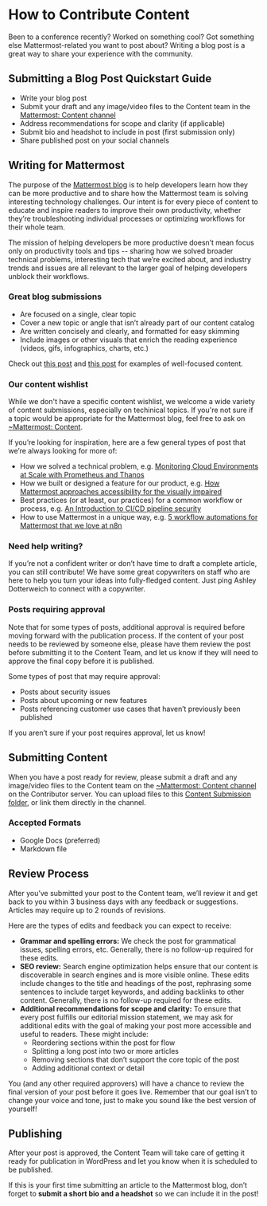 # How to Contribute Content

Been to a conference recently? Worked on something cool? Got something else Mattermost-related you want to post about? Writing a blog post is a great way to share your experience with the community.

## Submitting a Blog Post Quickstart Guide

* Write your blog post
* Submit your draft and any image/video files to the Content team in the [Mattermost: Content channel](https://community-release.mattermost.com/core/channels/mattermost-blog)
* Address recommendations for scope and clarity \(if applicable\)
* Submit bio and headshot to include in post \(first submission only\)
* Share published post on your social channels

## Writing for Mattermost

The purpose of the [Mattermost blog](https://mattermost.com/blog/) is to help developers learn how they can be more productive and to share how the Mattermost team is solving interesting technology challenges. Our intent is for every piece of content to educate and inspire readers to improve their own productivity, whether they’re troubleshooting individual processes or optimizing workflows for their whole team.

The mission of helping developers be more productive doesn’t mean focus only on productivity tools and tips -- sharing how we solved broader technical problems, interesting tech that we’re excited about, and industry trends and issues are all relevant to the larger goal of helping developers unblock their workflows.

### Great blog submissions

* Are focused on a single, clear topic 
* Cover a new topic or angle that isn’t already part of our content catalog
* Are written concisely and clearly, and formatted for easy skimming
* Include images or other visuals that enrich the reading experience \(videos, gifs, infographics, charts, etc.\)

Check out [this post](https://mattermost.com/blog/monitoring-cloud-environments-at-scale-with-prometheus-and-thanos/) and [this post](https://mattermost.com/blog/ci-cd-pipeline-security/) for examples of well-focused content.

### Our content wishlist

While we don't have a specific content wishlist, we welcome a wide variety of content submissions, especially on techinical topics. If you're not sure if a topic would be appropriate for the Mattermost blog, feel free to ask on [~Mattermost: Content](https://community-release.mattermost.com/core/channels/mattermost-blog).

If you’re looking for inspiration, here are a few general types of post that we’re always looking for more of:

* How we solved a technical problem, e.g. [Monitoring Cloud Environments at Scale with Prometheus and Thanos](https://mattermost.com/blog/monitoring-cloud-environments-at-scale-with-prometheus-and-thanos/)
* How we built or designed a feature for our product, e.g. [How Mattermost approaches accessibility for the visually impaired](https://mattermost.com/blog/mattermost-accessibility-for-the-visually-impaired/)
* Best practices \(or at least, our practices\) for a common workflow or process, e.g. [An Introduction to CI/CD pipeline security](https://mattermost.com/blog/ci-cd-pipeline-security/)
* How to use Mattermost in a unique way, e.g. [5 workflow automations for Mattermost that we love at n8n](https://mattermost.com/blog/5-workflow-automations-for-mattermost-that-we-love-at-n8n/)

### Need help writing?

If you’re not a confident writer or don’t have time to draft a complete article, you can still contribute! We have some great copywriters on staff who are here to help you turn your ideas into fully-fledged content. Just ping Ashley Dotterweich to connect with a copywriter.

### Posts requiring approval

Note that for some types of posts, additional approval is required before moving forward with the publication process. If the content of your post needs to be reviewed by someone else, please have them review the post before submitting it to the Content Team, and let us know if they will need to approve the final copy before it is published.

Some types of post that may require approval:

* Posts about security issues 
* Posts about upcoming or new features 
* Posts referencing customer use cases that haven’t previously been published

If you aren’t sure if your post requires approval, let us know!

## Submitting Content

When you have a post ready for review, please submit a draft and any image/video files to the Content team on the [~Mattermost: Content channel](https://community-release.mattermost.com/core/channels/mattermost-blog) on the Contributor server. You can upload files to this [Content Submission folder](https://drive.google.com/drive/folders/1GKxp0wnYUxFs_9fVRSJVI7kcdVejqIt3?usp=sharing), or link them directly in the channel.

### Accepted Formats

* Google Docs \(preferred\)
* Markdown file 

## Review Process

After you’ve submitted your post to the Content team, we’ll review it and get back to you within 3 business days with any feedback or suggestions. Articles may require up to 2 rounds of revisions.

Here are the types of edits and feedback you can expect to receive:

* **Grammar and spelling errors:** We check the post for grammatical issues, spelling errors, etc. Generally, there is no follow-up required for these edits. 
* **SEO review:** Search engine optimization helps ensure that our content is discoverable in search engines and is more visible online. These edits include changes to the title and headings of the post, rephrasing some sentences to include target keywords, and adding backlinks to other content. Generally, there is no follow-up required for these edits. 
* **Additional recommendations for scope and clarity:** To ensure that every post fulfills our editorial mission statement, we may ask for additional edits with the goal of making your post more accessible and useful to readers. These might include:
  * Reordering sections within the post for flow
  * Splitting a long post into two or more articles
  * Removing sections that don’t support the core topic of the post
  * Adding additional context or detail

You \(and any other required approvers\) will have a chance to review the final version of your post before it goes live. Remember that our goal isn’t to change your voice and tone, just to make you sound like the best version of yourself!

## Publishing

After your post is approved, the Content Team will take care of getting it ready for publication in WordPress and let you know when it is scheduled to be published.

If this is your first time submitting an article to the Mattermost blog, don’t forget to **submit a short bio and a headshot** so we can include it in the post!

